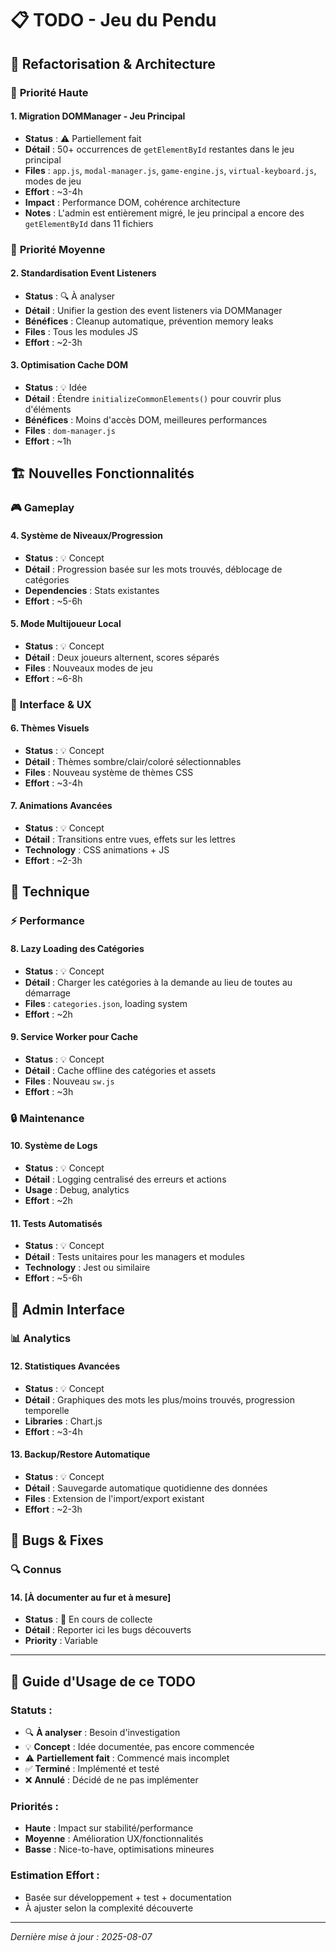 # 📋 TODO - Jeu du Pendu

## 🔄 Refactorisation & Architecture

### 🎯 **Priorité Haute**

#### 1. **Migration DOMManager - Jeu Principal** 
- **Status** : ⚠️ Partiellement fait
- **Détail** : 50+ occurrences de `getElementById` restantes dans le jeu principal
- **Files** : `app.js`, `modal-manager.js`, `game-engine.js`, `virtual-keyboard.js`, modes de jeu
- **Effort** : ~3-4h
- **Impact** : Performance DOM, cohérence architecture
- **Notes** : L'admin est entièrement migré, le jeu principal a encore des `getElementById` dans 11 fichiers

### 🔧 **Priorité Moyenne**

#### 2. **Standardisation Event Listeners**
- **Status** : 🔍 À analyser
- **Détail** : Unifier la gestion des event listeners via DOMManager 
- **Bénéfices** : Cleanup automatique, prévention memory leaks
- **Files** : Tous les modules JS
- **Effort** : ~2-3h

#### 3. **Optimisation Cache DOM**
- **Status** : 💡 Idée
- **Détail** : Étendre `initializeCommonElements()` pour couvrir plus d'éléments
- **Bénéfices** : Moins d'accès DOM, meilleures performances
- **Files** : `dom-manager.js`
- **Effort** : ~1h

## 🏗️ Nouvelles Fonctionnalités

### 🎮 **Gameplay**

#### 4. **Système de Niveaux/Progression**
- **Status** : 💡 Concept
- **Détail** : Progression basée sur les mots trouvés, déblocage de catégories
- **Dependencies** : Stats existantes
- **Effort** : ~5-6h

#### 5. **Mode Multijoueur Local**
- **Status** : 💡 Concept  
- **Détail** : Deux joueurs alternent, scores séparés
- **Files** : Nouveaux modes de jeu
- **Effort** : ~6-8h

### 🎨 **Interface & UX**

#### 6. **Thèmes Visuels**
- **Status** : 💡 Concept
- **Détail** : Thèmes sombre/clair/coloré sélectionnables
- **Files** : Nouveau système de thèmes CSS
- **Effort** : ~3-4h

#### 7. **Animations Avancées**
- **Status** : 💡 Concept
- **Détail** : Transitions entre vues, effets sur les lettres
- **Technology** : CSS animations + JS
- **Effort** : ~2-3h

## 🔧 Technique

### ⚡ **Performance**

#### 8. **Lazy Loading des Catégories**
- **Status** : 💡 Concept
- **Détail** : Charger les catégories à la demande au lieu de toutes au démarrage
- **Files** : `categories.json`, loading system
- **Effort** : ~2h

#### 9. **Service Worker pour Cache**
- **Status** : 💡 Concept
- **Détail** : Cache offline des catégories et assets
- **Files** : Nouveau `sw.js`
- **Effort** : ~3h

### 🔒 **Maintenance**

#### 10. **Système de Logs**
- **Status** : 💡 Concept
- **Détail** : Logging centralisé des erreurs et actions
- **Usage** : Debug, analytics
- **Effort** : ~2h

#### 11. **Tests Automatisés**
- **Status** : 💡 Concept
- **Détail** : Tests unitaires pour les managers et modules
- **Technology** : Jest ou similaire
- **Effort** : ~5-6h

## 🎯 Admin Interface

### 📊 **Analytics**

#### 12. **Statistiques Avancées**
- **Status** : 💡 Concept
- **Détail** : Graphiques des mots les plus/moins trouvés, progression temporelle
- **Libraries** : Chart.js
- **Effort** : ~3-4h

#### 13. **Backup/Restore Automatique**
- **Status** : 💡 Concept
- **Détail** : Sauvegarde automatique quotidienne des données
- **Files** : Extension de l'import/export existant
- **Effort** : ~2-3h

## 🐛 Bugs & Fixes

### 🔍 **Connus**

#### 14. **[À documenter au fur et à mesure]**
- **Status** : 📝 En cours de collecte
- **Détail** : Reporter ici les bugs découverts
- **Priority** : Variable

---

## 📝 **Guide d'Usage de ce TODO**

### **Statuts** :
- 🔍 **À analyser** : Besoin d'investigation
- 💡 **Concept** : Idée documentée, pas encore commencée  
- ⚠️ **Partiellement fait** : Commencé mais incomplet
- ✅ **Terminé** : Implémenté et testé
- ❌ **Annulé** : Décidé de ne pas implémenter

### **Priorités** :
- **Haute** : Impact sur stabilité/performance
- **Moyenne** : Amélioration UX/fonctionnalités  
- **Basse** : Nice-to-have, optimisations mineures

### **Estimation Effort** :
- Basée sur développement + test + documentation
- À ajuster selon la complexité découverte

---

*Dernière mise à jour : 2025-08-07*